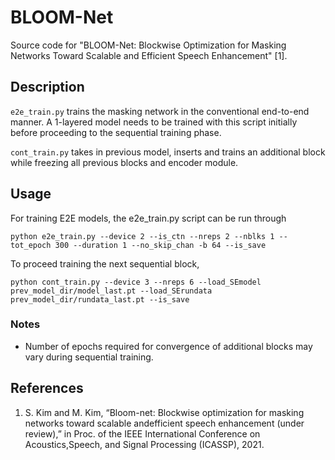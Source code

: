# BLOOM-Net
Source code for "BLOOM-Net: Blockwise Optimization for Masking Networks Toward Scalable and Efficient Speech Enhancement" [1].

## Description

```e2e_train.py``` trains the masking network in the conventional end-to-end manner. A 1-layered model needs to be trained with this script initially before proceeding to the sequential training phase. 

```cont_train.py``` takes in previous model, inserts and trains an additional block while freezing all previous blocks and encoder module.

## Usage
For training E2E models, the e2e_train.py script can be run through

```python e2e_train.py --device 2 --is_ctn --nreps 2 --nblks 1 --tot_epoch 300 --duration 1 --no_skip_chan -b 64 --is_save```

To proceed training the next sequential block, 

```python cont_train.py --device 3 --nreps 6 --load_SEmodel prev_model_dir/model_last.pt --load_SErundata prev_model_dir/rundata_last.pt --is_save```

### Notes
- Number of epochs required for convergence of additional blocks may vary during sequential training. 

## References
1. S. Kim and M. Kim, “Bloom-net: Blockwise optimization for masking networks toward scalable andefficient speech enhancement (under review),” in Proc. of the IEEE International Conference on Acoustics,Speech, and Signal Processing (ICASSP), 2021.

